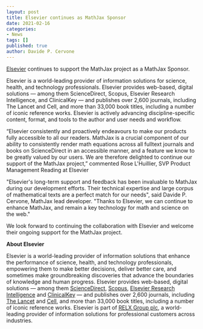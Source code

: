 ```yaml
---
layout: post
title: Elsevier continues as MathJax Sponsor
date: 2021-02-16
categories:
- News
tags: []
published: true
author: Davide P. Cervone
---
```


[Elsevier](http://www.elsevier.com) continues to support the MathJax project as a MathJax Sponsor.

Elsevier is a world-leading provider of information solutions for science, health, and technology professionals. Elsevier provides web-based, digital solutions — among them ScienceDirect, Scopus, Elsevier Research Intelligence, and ClinicalKey — and publishes over 2,600 journals, including The Lancet and Cell, and more than 33,000 book titles, including a number of iconic reference works.  Elsevier is actively advancing discipline-specific content, format, and tools to the author and user needs and workflow.

“Elsevier consistently and proactively endeavours to make our products fully accessible to all our readers. MathJax is a crucial component of our ability to consistently render math equations across all fulltext journals and books on ScienceDirect in an accessible manner, and a feature we know to be greatly valued by our users. We are therefore delighted to continue our support of the MathJax project,” commented Rose L'Huillier, SVP Product Management Reading at Elsevier

"Elsevier's long-term support and feedback has been invaluable to MathJax during our development efforts.  Their technical expertise and large corpus of mathematical texts are a perfect match for our needs", said Davide P. Cervone, MathJax lead developer. "Thanks to Elsevier, we can continue to enhance MathJax, and remain a key technology for math and science on the web."

We look forward to continuing the collaboration with Elsevier and welcome their ongoing support for the MathJax project.

**About Elsevier**

Elsevier is a world-leading provider of information solutions that enhance the performance of science, health, and technology professionals, empowering them to make better decisions, deliver better care, and sometimes make groundbreaking discoveries that advance the boundaries of knowledge and human progress. Elsevier provides web-based, digital solutions — among them [ScienceDirect](http://www.sciencedirect.com/), [Scopus](http://www.scopus.com/), [Elsevier Research Intelligence](http://www.elsevier.com/research-intelligence) and [ClinicalKey](https://www.clinicalkey.com/#!/) — and publishes over 2,600 journals, including [The Lancet](http://www.thelancet.com/) and [Cell](http://www.cell.com/), and more than 33,000 book titles, including a number of iconic reference works. Elsevier is part of [RELX Group plc](http://www.relx.com/Pages/Home.aspx), a world-leading provider of information solutions for professional customers across industries.
